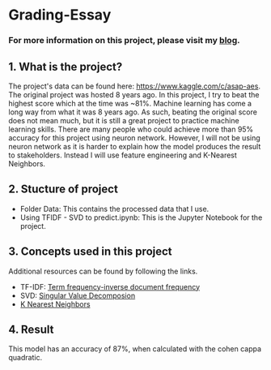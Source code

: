 # Grading-Essay
### For more information on this project, please visit my [blog](https://medium.com/@bui.quoc.vinh.2010/nlp-automatic-essay-grading-using-tf-idf-svd-and-k-nearest-neighbors-classifiers-by-vinh-bui-1b2c0b1e1a4a).

## 1. What is the project?
The project's data can be found here: https://www.kaggle.com/c/asap-aes. The original project was hosted 8 years ago. In this project, I try to beat the highest score which at the time was ~81%. Machine learning has come a long way from what it was 8 years ago. As such, beating the original score does not mean much, but it is still a great project to practice machine learning skills. There are many people who could achieve more than 95% accuracy for this project using neuron network. However, I will not be using neuron network as it is harder to explain how the model produces the result to stakeholders. Instead I will use feature engineering and K-Nearest Neighbors.
## 2. Stucture of project
 - Folder Data: This contains the processed data that I use.
 - Using TFIDF - SVD to predict.ipynb: This is the Jupyter Notebook for the project.
## 3. Concepts used in this project
 Additional resources can be found by following the links.
 - TF-IDF: [Term frequency-inverse document frequency](http://www.tfidf.com/)
 - SVD: [Singular Value Decomposion](https://scikit-learn.org/stable/modules/generated/sklearn.decomposition.TruncatedSVD.html)
 - [K Nearest Neighbors](https://scikit-learn.org/stable/modules/generated/sklearn.neighbors.NearestNeighbors.html?highlight=nearestneighbor#sklearn.neighbors.NearestNeighbors) 
## 4. Result
This model has an accuracy of 87%, when calculated with the cohen cappa quadratic.
